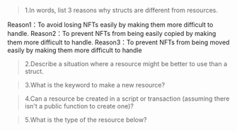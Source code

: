 >1.In words, list 3 reasons why structs are different from resources.

Reason1：To avoid losing NFTs easily by making them more difficult to handle.
Reason2：To prevent NFTs from being easily copied by making them more difficult to handle.
Reason3：To prevent NFTs from being moved easily by making them more difficult to handle

>2.Describe a situation where a resource might be better to use than a struct.

>3.What is the keyword to make a new resource?

>4.Can a resource be created in a script or transaction (assuming there isn't a public function to create one)?

>5.What is the type of the resource below?

